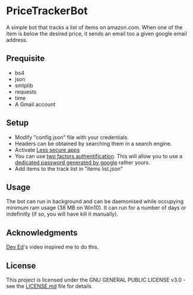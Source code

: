 # PriceTrackerBot
A simple bot that tracks a list of items on amazon.com. When one of the item is below the desired price, it sends an email too a given google email address.

## Prequisite
* bs4
* json
* smtplib
* requests
* time
* A Gmail account

## Setup
* Modify "config.json" file with your credentials. 
* Headers can be obtained by searching them in a search engine.
* Activate [Less secure apps](https://myaccount.google.com/lesssecureapps)
* You can use [two factors authentification](https://www.google.com/landing/2step/). This will allow you to use a [dedicated password generated by google](https://accounts.google.com/signin/v2/sl/pwd?service=accountsettings&passive=1209600&osid=1&continue=https%3A%2F%2Fmyaccount.google.com%2Fapppasswords&followup=https%3A%2F%2Fmyaccount.google.com%2Fapppasswords&rart=ANgoxce9uCCYPtNg20SkConOQLlKpizmWGdoyl8hDrhbk7hIfiGv9pn5Kd5r-uWBju-1GI9nbW8kaPE1CU2vgA3nlYBdyWa03A&authuser=0&csig=AF-SEnYrZx1EbFA1bOB2%3A1568231226&flowName=GlifWebSignIn&flowEntry=ServiceLogin) rather yours.
* Add items to the track list in "items list.json"

## Usage
The bot can run in background and can be daemonised while occupying minimum ram usage (38 MB on Win10). It can run for a number of days or indefinitly (if so, you will have kill it manually).

## Acknowledgments
[Dev Ed](https://www.youtube.com/watch?v=Bg9r_yLk7VY)'s video inspired me to do this. 

## License
This project is licensed under the GNU GENERAL PUBLIC LICENSE v3.0 - see the [LICENSE.md](LICENSE.md) file for details

